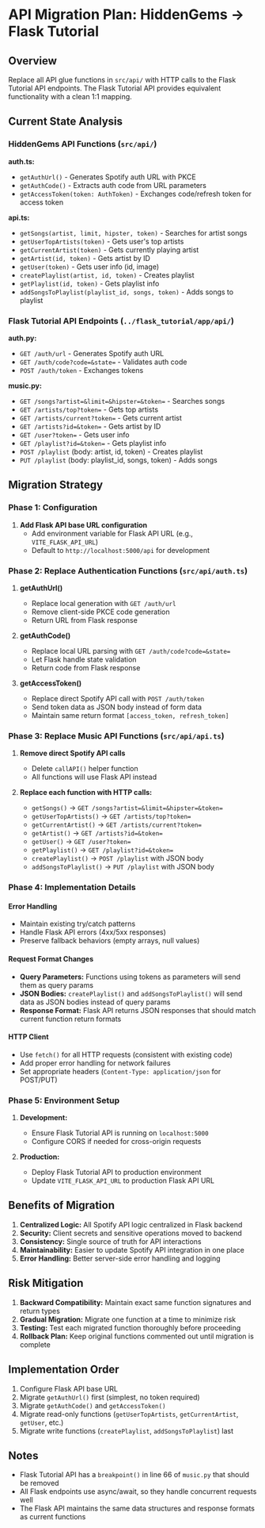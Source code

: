 # API Migration Plan: HiddenGems → Flask Tutorial

## Overview
Replace all API glue functions in `src/api/` with HTTP calls to the Flask Tutorial API endpoints. The Flask Tutorial API provides equivalent functionality with a clean 1:1 mapping.

## Current State Analysis

### HiddenGems API Functions (`src/api/`)
**auth.ts:**
- `getAuthUrl()` - Generates Spotify auth URL with PKCE
- `getAuthCode()` - Extracts auth code from URL parameters
- `getAccessToken(token: AuthToken)` - Exchanges code/refresh token for access token

**api.ts:**
- `getSongs(artist, limit, hipster, token)` - Searches for artist songs
- `getUserTopArtists(token)` - Gets user's top artists
- `getCurrentArtist(token)` - Gets currently playing artist
- `getArtist(id, token)` - Gets artist by ID
- `getUser(token)` - Gets user info (id, image)
- `createPlaylist(artist, id, token)` - Creates playlist
- `getPlaylist(id, token)` - Gets playlist info
- `addSongsToPlaylist(playlist_id, songs, token)` - Adds songs to playlist

### Flask Tutorial API Endpoints (`../flask_tutorial/app/api/`)
**auth.py:**
- `GET /auth/url` - Generates Spotify auth URL
- `GET /auth/code?code=&state=` - Validates auth code
- `POST /auth/token` - Exchanges tokens

**music.py:**
- `GET /songs?artist=&limit=&hipster=&token=` - Searches songs
- `GET /artists/top?token=` - Gets top artists
- `GET /artists/current?token=` - Gets current artist
- `GET /artists?id=&token=` - Gets artist by ID
- `GET /user?token=` - Gets user info
- `GET /playlist?id=&token=` - Gets playlist info
- `POST /playlist` (body: artist, id, token) - Creates playlist
- `PUT /playlist` (body: playlist_id, songs, token) - Adds songs

## Migration Strategy

### Phase 1: Configuration
1. **Add Flask API base URL configuration**
   - Add environment variable for Flask API URL (e.g., `VITE_FLASK_API_URL`)
   - Default to `http://localhost:5000/api` for development

### Phase 2: Replace Authentication Functions (`src/api/auth.ts`)
1. **getAuthUrl()**
   - Replace local generation with `GET /auth/url`
   - Remove client-side PKCE code generation
   - Return URL from Flask response

2. **getAuthCode()**
   - Replace local URL parsing with `GET /auth/code?code=&state=`
   - Let Flask handle state validation
   - Return code from Flask response

3. **getAccessToken()**
   - Replace direct Spotify API call with `POST /auth/token`
   - Send token data as JSON body instead of form data
   - Maintain same return format `[access_token, refresh_token]`

### Phase 3: Replace Music API Functions (`src/api/api.ts`)
1. **Remove direct Spotify API calls**
   - Delete `callAPI()` helper function
   - All functions will use Flask API instead

2. **Replace each function with HTTP calls:**
   - `getSongs()` → `GET /songs?artist=&limit=&hipster=&token=`
   - `getUserTopArtists()` → `GET /artists/top?token=`
   - `getCurrentArtist()` → `GET /artists/current?token=`
   - `getArtist()` → `GET /artists?id=&token=`
   - `getUser()` → `GET /user?token=`
   - `getPlaylist()` → `GET /playlist?id=&token=`
   - `createPlaylist()` → `POST /playlist` with JSON body
   - `addSongsToPlaylist()` → `PUT /playlist` with JSON body

### Phase 4: Implementation Details

#### Error Handling
- Maintain existing try/catch patterns
- Handle Flask API errors (4xx/5xx responses)
- Preserve fallback behaviors (empty arrays, null values)

#### Request Format Changes
- **Query Parameters:** Functions using tokens as parameters will send them as query params
- **JSON Bodies:** `createPlaylist()` and `addSongsToPlaylist()` will send data as JSON bodies instead of query params
- **Response Format:** Flask API returns JSON responses that should match current function return formats

#### HTTP Client
- Use `fetch()` for all HTTP requests (consistent with existing code)
- Add proper error handling for network failures
- Set appropriate headers (`Content-Type: application/json` for POST/PUT)

### Phase 5: Environment Setup
1. **Development:**
   - Ensure Flask Tutorial API is running on `localhost:5000`
   - Configure CORS if needed for cross-origin requests

2. **Production:**
   - Deploy Flask Tutorial API to production environment
   - Update `VITE_FLASK_API_URL` to production Flask API URL

## Benefits of Migration
1. **Centralized Logic:** All Spotify API logic centralized in Flask backend
2. **Security:** Client secrets and sensitive operations moved to backend
3. **Consistency:** Single source of truth for API interactions
4. **Maintainability:** Easier to update Spotify API integration in one place
5. **Error Handling:** Better server-side error handling and logging

## Risk Mitigation
1. **Backward Compatibility:** Maintain exact same function signatures and return types
2. **Gradual Migration:** Migrate one function at a time to minimize risk
3. **Testing:** Test each migrated function thoroughly before proceeding
4. **Rollback Plan:** Keep original functions commented out until migration is complete

## Implementation Order
1. Configure Flask API base URL
2. Migrate `getAuthUrl()` first (simplest, no token required)
3. Migrate `getAuthCode()` and `getAccessToken()`
4. Migrate read-only functions (`getUserTopArtists`, `getCurrentArtist`, `getUser`, etc.)
5. Migrate write functions (`createPlaylist`, `addSongsToPlaylist`) last

## Notes
- Flask Tutorial API has a `breakpoint()` in line 66 of `music.py` that should be removed
- All Flask endpoints use async/await, so they handle concurrent requests well
- The Flask API maintains the same data structures and response formats as current functions